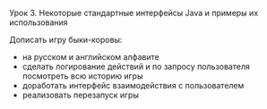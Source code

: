 Урок 3. Некоторые стандартные интерфейсы Java и примеры их использования 

Дописать игру быки-коровы:
- на русском и английском алфавите
- сделать логирование действий и по запросу пользователя посмотреть всю историю игры
- доработать интерфейс взаимодействия с пользователем
- реализовать перезапуск игры
